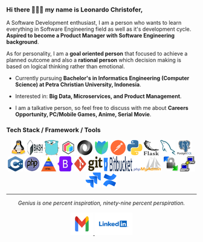 ### Hi there 👋👋👋 my name is Leonardo Christofer,

A Software Development enthusiast, I am a person who wants to learn everything in Software Engineering field as well as it's development cycle. **Aspired to become a Product Manager with Software Engineering background**.

As for personality, I am a **goal oriented person** that focused to achieve a planned outcome and also a **rational person** which decision making is based on logical thinking rather than emotional.

- Currently pursuing **Bachelor's in Informatics Engineering (Computer Science) at Petra Christian University, Indonesia**.

- Interested in: **Big Data, Microservices, and Product Management**.

- I am a talkative person, so feel free to discuss with me about **Careers Opportunity, PC/Mobile Games, Anime, Serial Movie**.

### Tech Stack / Framework / Tools

<p align="center">
    <img title="Linux" alt="Linux" src="https://raw.githubusercontent.com/leonardochristofer/leonardochristofer/master/assets/linux.svg" width="40" height="40"/>
    <img title="Bash" alt="Bash" src="https://raw.githubusercontent.com/leonardochristofer/leonardochristofer/master/assets/bash.svg" width="40" height="40"/>
    <img title="Go" alt="Go" src="https://raw.githubusercontent.com/leonardochristofer/leonardochristofer/master/assets/go.svg" width="40" height="40"/>  
    <img title="Protobuf" alt="Protobuf" src="https://raw.githubusercontent.com/leonardochristofer/leonardochristofer/master/assets/protobuf.svg" width="40" height="40"/>  
    <img title="JSON" alt="JSON" src="https://raw.githubusercontent.com/leonardochristofer/leonardochristofer/master/assets/json.svg" width="40" height="40"/>  
    <img title="BloomRPC" alt="BloomRPC" src="https://raw.githubusercontent.com/leonardochristofer/leonardochristofer/master/assets/bloomrpc.svg" width="40" height="40"/>
    <img title="Postman" alt="Postman" src="https://raw.githubusercontent.com/leonardochristofer/leonardochristofer/master/assets/postman.svg" width="40" height="40"/>
    <img title="Python" alt="Python" src="https://raw.githubusercontent.com/leonardochristofer/leonardochristofer/master/assets/python.svg" width="40" height="40"/>
    <img title="Flask" alt="Flask" src="https://raw.githubusercontent.com/leonardochristofer/leonardochristofer/master/assets/flask.svg" width="40" height="40"/>
    <img title="MySQL" alt="MySQL" src="https://raw.githubusercontent.com/leonardochristofer/leonardochristofer/master/assets/mysql.svg" width="40" height="40"/>
    <img title="PostgreSQL" alt="PostgreSQL" src="https://raw.githubusercontent.com/leonardochristofer/leonardochristofer/master/assets/postgresql.svg" width="40" height="40"/>
    <img title="C++" alt="C++" src="https://raw.githubusercontent.com/leonardochristofer/leonardochristofer/master/assets/c++.svg" width="40" height="40"/>
    <img title="PHP" alt="PHP" src="https://raw.githubusercontent.com/leonardochristofer/leonardochristofer/master/assets/php.svg" width="40" height="40"/>
    <img title="HTML CSS JS" alt="HTML CSS JS" src="https://raw.githubusercontent.com/leonardochristofer/leonardochristofer/master/assets/html_css_js.svg" width="40" height="40"/>
    <img title="Bootstrap" alt="Bootstrap" src="https://raw.githubusercontent.com/leonardochristofer/leonardochristofer/master/assets/bootstrap.svg" width="40" height="40"/>
    <img title="Git" alt="Git" src="https://raw.githubusercontent.com/leonardochristofer/leonardochristofer/master/assets/git.svg" width="75" height="40"/>
    <img title="Bitbucket" alt="Bitbucket" src="https://raw.githubusercontent.com/leonardochristofer/leonardochristofer/master/assets/bitbucket.svg" width="75" height="40"/>
    <img title="PhpMyAdmin" alt="PhpMyAdmin" src="https://raw.githubusercontent.com/leonardochristofer/leonardochristofer/master/assets/phpmyadmin.svg" width="75" height="40"/>
    <img title="WinSCP" alt="WinSCP" src="https://raw.githubusercontent.com/leonardochristofer/leonardochristofer/master/assets/winscp.png" width="40" height="40"/>
    <img title="PuTTY" alt="PuTTY" src="https://raw.githubusercontent.com/leonardochristofer/leonardochristofer/master/assets/putty.svg" width="40" height="40"/>
    <img title="Jira" alt="Jira" src="https://raw.githubusercontent.com/leonardochristofer/leonardochristofer/master/assets/jira.svg" width="40" height="40"/>
    <img title="Confluence" alt="Confluence" src="https://raw.githubusercontent.com/leonardochristofer/leonardochristofer/master/assets/confluence.svg" width="40" height="40"/>
</p>

<hr>

<p align="center">
    <i>Genius is one percent inspiration, ninety-nine percent perspiration.</i>
    <br>
    <br>
    <a href="mailto:leonardo.christofer2001@gmail.com" target="_blank">
        <img src="https://raw.githubusercontent.com/leonardochristofer/leonardochristofer/master/assets/gmail.svg" width="60" height="60"/>
    </a>
    <a href="https://www.linkedin.com/in/leonardochristofer" target="_blank">
        <img src="https://raw.githubusercontent.com/leonardochristofer/leonardochristofer/master/assets/linkedin.svg" width="100" height="60"/>
    </a>
    <br>
</p>